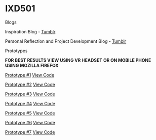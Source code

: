 # IXD501

Blogs

Inspiration Blog - <a href="http://marksleatorblog.tumblr.com/">Tumblr</a> 

Personal Reflection and Project Development Blog - <a href="https://marksleatorfinalyear.tumblr.com/">Tumblr</a>

Prototypes 

**FOR BEST RESULTS VIEW USING VR HEADSET OR ON MOBILE PHONE USING MOZILLA FIREFOX**

<a href="https://1-360-image-pr.glitch.me/">Prototype #1</a>
<a href="https://glitch.com/~1-360-image-pr">View Code</a>

<a href="https://2-background-changer.glitch.me/">Prototype #2</a>
<a href="https://glitch.com/~2-background-changer">View Code</a>

<a href="https://3-vr-menu-prototype.glitch.me/">Prototype #3</a>
<a href="https://glitch.com/~3-vr-menu-prototype">View Code</a>

<a href="https://4-vr-menu-prototype.glitch.me/">Prototype #4</a>
<a href="https://glitch.com/~4-vr-menu-prototype">View Code</a>

<a href="">Prototype #5</a>
<a href="">View Code</a>

<a href="">Prototype #6</a>
<a href="">View Code</a>

<a href="">Prototype #7</a>
<a href="">View Code</a>

